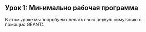 ## Урок 1: Минимально рабочая программа
В этом уроке мы попробуем сделать свою первую симуляцию с помощью GEANT4







